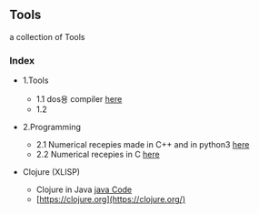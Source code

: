 ## Tools
a collection of Tools
### Index
* 1.Tools
  * 1.1 dos용 compiler [here](https://github.com/fragglet/dos-compilers)
  * 1.2 

* 2.Programming
  * 2.1 Numerical recepies made in C++ and in python3 [here](https://github.com/KrzysiekJa/Numerical-recepies)
  * 2.2 Numerical recepies in C [here](https://github.com/saulwiggin/Numerical-Recipies-in-C)

* Clojure (XLISP)
  * Clojure in Java [java Code](https://github.com/clojure/)
  * [https://clojure.org](https://clojure.org/)
